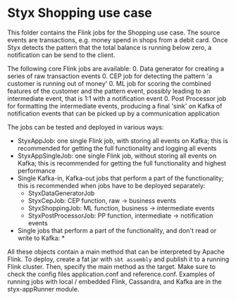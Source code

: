 # Styx Shopping use case

This folder contains the Flink jobs for the Shopping use case.
The source events are transactions, e.g. money spend in shops from a debit card.
Once Styx detects the pattern that the total balance is running below zero, 
a notification can be send to the client.

The following core Flink jobs are available:
0. Data generator for creating a series of raw transaction events
0. CEP job for detecting the pattern 'a customer is running out of money'
0. ML job for scoring the combined features of the customer and the pattern event, possibly leading to an intermediate event, that is 1:1 with a notification event
0. Post Processor job for formatting the intermediate events, producing a final 'sink' on Kafka of notification events that can be picked up by a communication application

The jobs can be tested and deployed in various ways:
* StyxAppJob: one single Flink job, with storing all events on Kafka; this is recommended for getting the full functionality and logging all events
* StyxAppSingleJob: one single Flink job, without storing all events on Kafka; this is recommended for getting the full functionality and highest performance
* Single Kafka-in, Kafka-out jobs that perform a part of the functionality; this is recommended when jobs have to be deployed separately:
    * StyxDataGeneratorJob
    * StyxCepJob: CEP function, raw -> business events
    * StyxShoppingJob: ML function, business -> intermediate events
    * StyxPostProcessorJob: PP function, intermediate -> notification events
* Single jobs that perform a part of the functionality, and don't read or write to Kafka:
    * 
   
All these objects contain a main method that can be interpreted by Apache Flink.
To deploy, create a fat jar with ```sbt assembly``` and publish it to a running Flink cluster.
Then, specify the main method as the target.
Make sure to check the config files application.conf and reference.conf.
Examples of running jobs with local / embedded Flink, Cassandra, and Kafka are in the styx-appRunner module.
